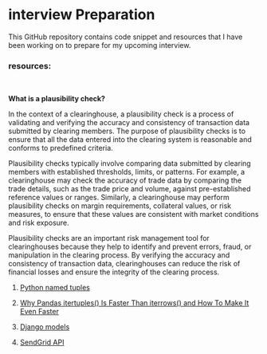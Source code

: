 # interview Preparation
This GitHub repository contains code snippet and resources that I have been working on to prepare for my upcoming interview.


### resources:

<br>

**What is a plausibility check?**

In the context of a clearinghouse, a plausibility check is a process of validating and verifying the accuracy and consistency of transaction data submitted by clearing members. The purpose of plausibility checks is to ensure that all the data entered into the clearing system is reasonable and conforms to predefined criteria.

Plausibility checks typically involve comparing data submitted by clearing members with established thresholds, limits, or patterns. For example, a clearinghouse may check the accuracy of trade data by comparing the trade details, such as the trade price and volume, against pre-established reference values or ranges. Similarly, a clearinghouse may perform plausibility checks on margin requirements, collateral values, or risk measures, to ensure that these values are consistent with market conditions and risk exposure.

Plausibility checks are an important risk management tool for clearinghouses because they help to identify and prevent errors, fraud, or manipulation in the clearing process. By verifying the accuracy and consistency of transaction data, clearinghouses can reduce the risk of financial losses and ensure the integrity of the clearing process.


1. [Python named tuples](https://towardsdatascience.com/what-are-named-tuples-in-python-59dc7bd15680) 


3. [Why Pandas itertuples() Is Faster Than iterrows() and How To Make It Even Faster](https://medium.com/swlh/why-pandas-itertuples-is-faster-than-iterrows-and-how-to-make-it-even-faster-bc50c0edd30d)

4. [Django models](https://docs.djangoproject.com/en/4.1/topics/db/models/)

5. [SendGrid API](https://docs.sendgrid.com/for-developers/sending-email/v3-python-code-example)